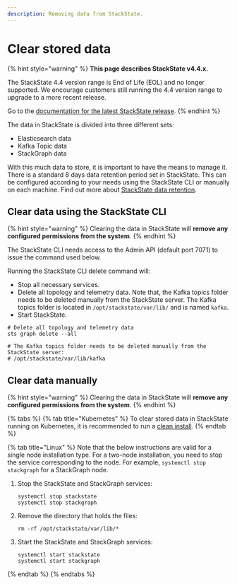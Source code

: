 ```yaml
---
description: Removing data from StackState.
---
```


# Clear stored data

{% hint style="warning" %}
**This page describes StackState v4.4.x.**

The StackState 4.4 version range is End of Life (EOL) and no longer supported. We encourage customers still running the 4.4 version range to upgrade to a more recent release.

Go to the [documentation for the latest StackState release](https://docs.stackstate.com/setup/data-management/clear_stored_data).
{% endhint %}

The data in StackState is divided into three different sets:

* Elasticsearch data
* Kafka Topic data
* StackGraph data

With this much data to store, it is important to have the means to manage it. There is a standard 8 days data retention period set in StackState. This can be configured according to your needs using the StackState CLI or manually on each machine. Find out more about [StackState data retention](data_retention.md).

## Clear data using the StackState CLI

{% hint style="warning" %}
Clearing the data in StackState will **remove any configured permissions from the system**.
{% endhint %}

The StackState CLI needs access to the Admin API \(default port 7071\) to issue the command used below.

Running the StackState CLI delete command will:

* Stop all necessary services.
* Delete all topology and telemetry data. Note that, the Kafka topics folder needs to be deleted manually from the StackState server. The Kafka topics folder is located in `/opt/stackstate/var/lib/` and is named `kafka`.
* Start StackState.

```text
# Delete all topology and telemetry data
sts graph delete --all

# The Kafka topics folder needs to be deleted manually from the StackState server:
# /opt/stackstate/var/lib/kafka
```

## Clear data manually

{% hint style="warning" %}
Clearing the data in StackState will **remove any configured permissions from the system**.
{% endhint %}

{% tabs %}
{% tab title="Kubernetes" %}
To clear stored data in StackState running on Kubernetes, it is recommended to run a [clean install](../installation/kubernetes_install/install_stackstate.md).
{% endtab %}

{% tab title="Linux" %}
Note that the below instructions are valid for a single node installation type. For a two-node installation, you need to stop the service corresponding to the node. For example, `systemctl stop stackgraph` for a StackGraph node.

1. Stop the StackState and StackGraph services:

   ```text
   systemctl stop stackstate
   systemctl stop stackgraph
   ```

2. Remove the directory that holds the files:

   ```text
   rm -rf /opt/stackstate/var/lib/*
   ```

3. Start the StackState and StackGraph services:

   ```text
   systemctl start stackstate
   systemctl start stackgraph
   ```
{% endtab %}
{% endtabs %}

